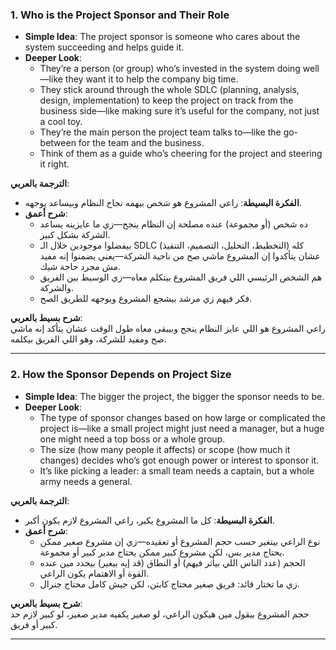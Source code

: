 
### 1. Who is the Project Sponsor and Their Role
- **Simple Idea**: The project sponsor is someone who cares about the system succeeding and helps guide it.
- **Deeper Look**: 
  - They’re a person (or group) who’s invested in the system doing well—like they want it to help the company big time.
  - They stick around through the whole SDLC (planning, analysis, design, implementation) to keep the project on track from the business side—like making sure it’s useful for the company, not just a cool toy.
  - They’re the main person the project team talks to—like the go-between for the team and the business.
  - Think of them as a guide who’s cheering for the project and steering it right.

**الترجمة بالعربي**:  
- **الفكرة البسيطة**: راعي المشروع هو شخص بيهمه نجاح النظام وبيساعد يوجهه.
- **شرح أعمق**: 
  - ده شخص (أو مجموعة) عنده مصلحة إن النظام ينجح—زي ما عايزينه يساعد الشركة بشكل كبير.
  - بيفضلوا موجودين خلال الـ SDLC كله (التخطيط، التحليل، التصميم، التنفيذ) عشان يتأكدوا إن المشروع ماشي صح من ناحية الشركة—يعني يضمنوا إنه مفيد مش مجرد حاجة شيك.
  - هم الشخص الرئيسي اللي فريق المشروع بيتكلم معاه—زي الوسيط بين الفريق والشركة.
  - فكر فيهم زي مرشد بيشجع المشروع ويوجهه للطريق الصح.

**شرح بسيط بالعربي**:  
راعي المشروع هو اللي عايز النظام ينجح وبيبقى معاه طول الوقت عشان يتأكد إنه ماشي صح ومفيد للشركة، وهو اللي الفريق بيكلمه.

---

### 2. How the Sponsor Depends on Project Size
- **Simple Idea**: The bigger the project, the bigger the sponsor needs to be.
- **Deeper Look**: 
  - The type of sponsor changes based on how large or complicated the project is—like a small project might just need a manager, but a huge one might need a top boss or a whole group.
  - The size (how many people it affects) or scope (how much it changes) decides who’s got enough power or interest to sponsor it.
  - It’s like picking a leader: a small team needs a captain, but a whole army needs a general.

**الترجمة بالعربي**:  
- **الفكرة البسيطة**: كل ما المشروع يكبر، راعي المشروع لازم يكون أكبر.
- **شرح أعمق**: 
  - نوع الراعي بيتغير حسب حجم المشروع أو تعقيده—زي إن مشروع صغير ممكن يحتاج مدير بس، لكن مشروع كبير ممكن يحتاج مدير كبير أو مجموعة.
  - الحجم (عدد الناس اللي بيأثر فيهم) أو النطاق (قد إيه بيغير) بيحدد مين عنده القوة أو الاهتمام يكون الراعي.
  - زي ما تختار قائد: فريق صغير محتاج كابتن، لكن جيش كامل محتاج جنرال.

**شرح بسيط بالعربي**:  
حجم المشروع بيقول مين هيكون الراعي، لو صغير يكفيه مدير صغير، لو كبير لازم حد كبير أو فريق.

---
